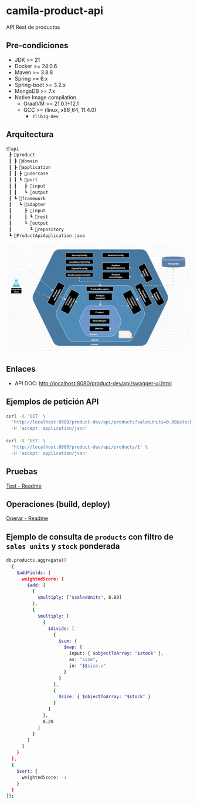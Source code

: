 # camila-product-api

API Rest de productos

## Pre-condiciones

* JDK >= 21
* Docker >= 24.0.6
* Maven >= 3.8.8
* Spring >= 6.x
* Spring-boot >= 3.2.x
* MongoDB >= 7.x
* Native Image compilation
  * GraalVM >= 21.0.1+12.1
  * GCC >= (linux, x86_64, 11.4.0)
    * `zlib1g-dev`
  
## Arquitectura

```txt
📦api
 ┣ 📂product
 ┃ ┣ 📂domain
 ┃ ┣ 📂application
 ┃ ┃ ┣ 📂usercase
 ┃ ┃ ┗ 📂port
 ┃ ┃   ┣ 📂input
 ┃ ┃   ┗ 📂output
 ┃ ┗ 📂framework
 ┃   ┗ 📂adapter
 ┃     ┣ 📂input
 ┃     ┃ ┗ 📂rest
 ┃     ┗ 📂output
 ┃       ┗ 📂repository
 ┗ 📜ProductApiApplication.java
```

![Arquitectura-hexagonal](.docs/architecture/camila-product-api-architecture-v1.svg "Diagrama Hexagonal")

## Enlaces

* API DOC: <http://localhost:8080/product-dev/api/swagger-ui.html>

## Ejemplos de petición API

```bash
curl -X 'GET' \
  'http://localhost:8080/product-dev/api/products?salesUnits=0.80&stock=0.20&page=0&size=20' \
  -H 'accept: application/json'
  
curl -X 'GET' \
  'http://localhost:8080/product-dev/api/products/1' \
  -H 'accept: application/json'
```

## Pruebas

[Test - Readme](./src/test/Readme.md)

## Operaciones (build, deploy)

[Operar - Readme](.operate/Readme.md)

## Ejemplo de consulta de `products` con filtro de `sales units` y `stock` ponderada

```bash
db.products.aggregate([
  {
    $addFields: {
      weightedScore: {
        $add: [
          {
            $multiply: ["$salesUnits", 0.80]
          },
          {
            $multiply: [
              {
                $divide: [
                  {
                    $sum: {
                      $map: {
                        input: { $objectToArray: "$stock" },
                        as: "size",
                        in: "$$size.v"
                      }
                    }
                  },
                  {
                    $size: { $objectToArray: "$stock" }
                  }
                ]
              },
              0.20
            ]
          }
        ]
      }
    }
  },
  {
    $sort: {
      weightedScore: -1
    }
  }
]);
```
